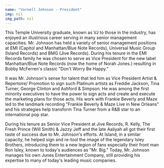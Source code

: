```yaml
---
name: "Varnell Johnson - President"
img: nil
img_path: nil
---
```


This Temple University graduate, known as VJ to those in the industry, has
enjoyed an illustrious career serving in many senior management capacities. Mr.
Johnson has held a variety of senior management positions at EMI (Capitol and
Manhattan/Blue Note Records), Universal Music Group (Island Records) and
BMG (Jive Records). During his tenure in the EMI Records family he was chosen
to serve as Vice President for the new label Manhattan/Blue Note Records (now
the home of Norah Jones.) resulting in Bobby McFerren&#39;s classic &quot;Don&#39;t Worry Be
Happy.&quot;

It was Mr. Johnson&#39;s sense for talent that led him as Vice President Artist &amp;
Repertoire/ Promotion to sign such Platinum artists as Freddie Jackson, Tina
Turner, George Clinton and Ashford &amp; Simpson. He was among the first minority
executives to have the power to sign acts and create and execute the marketing
plans for those acts. His work with Frankie Beverly and Maze led to the landmark
recording &quot;Frankie Beverly &amp; Maze Live in New Orleans&quot; and his strategies help
transform Tina Turner from a R&amp;B star to an international pop star.

During his tenure as Senior Vice President at Jive Records, R. Kelly, The Fresh
Prince (Will Smith) &amp; Jazzy Jeff and the late Aaliyah all got their first taste of
success due to Mr. Johnson&#39;s efforts. At Island, in a similar capacity, he helped
sign and re-tool the image of the legendary Isley Brothers, introducing them to a
new legion of fans especially their front man Ron Isley, known to today&#39;s
audiences as &quot;Mr. Big.&quot; Today, Mr. Johnson manages his own Junes
Entertainment Company, still providing his expertise to many of today&#39;s leading
music companies.
